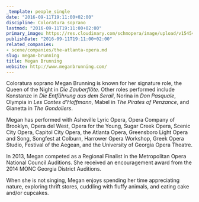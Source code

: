 ```yaml
---
_template: people_single
date: "2016-09-11T19:11:00+02:00"
discipline: Coloratura soprano
lastmod: "2016-09-11T19:11:00+02:00"
primary_image: https://res.cloudinary.com/schmopera/image/upload/v1545409169/media/webhook-uploads/1473613863369/12002626_10103062479468418_7316457474628473787_o.jpg.jpg
publishDate: "2016-09-11T19:11:00+02:00"
related_companies:
- scene/companies/the-atlanta-opera.md
slug: megan-brunning
title: Megan Brunning
website: http://www.meganbrunning.com/
---
```


Coloratura soprano Megan Brunning is known for her signature role, the Queen of the Night in *Die Zauberflöte*. Other roles performed include Konstanze in *Die Entführung aus dem Serail*, Norina in *Don Pasquale*, Olympia in *Les Contes d'Hoffmann*, Mabel in *The Pirates of Penzance*, and Gianetta in *The Gondoliers*.
 
Megan has performed with Asheville Lyric Opera, Opera Company of Brooklyn, Opera del West, Opera for the Young, Sugar Creek Opera, Scenic City Opera, Capitol City Opera, the Atlanta Opera, Greensboro Light Opera and Song, Songfest at Colburn, Harrower Opera Workshop, Greek Opera Studio, Festival of the Aegean, and the University of Georgia Opera Theatre. 
 
In 2013, Megan competed as a Regional Finalist in the Metropolitan Opera National Council Auditions. She received an encouragement award from the 2014 MONC Georgia District Auditions.
 
When she is not singing, Megan enjoys spending her time appreciating nature, exploring thrift stores, cuddling with fluffy animals, and eating cake and/or cupcakes.
